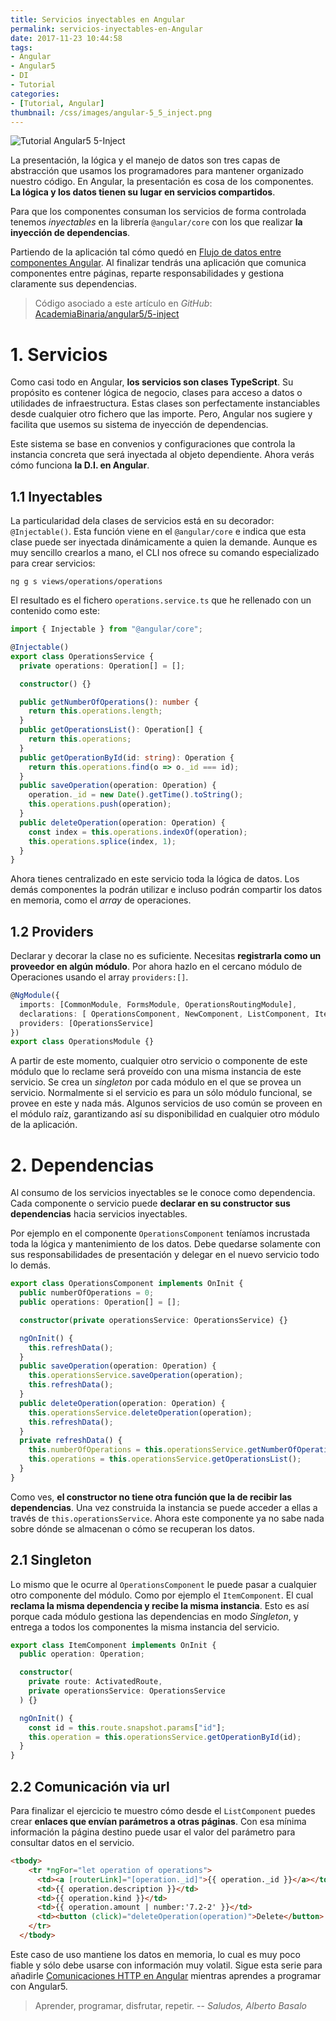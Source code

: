 ```yaml
---
title: Servicios inyectables en Angular
permalink: servicios-inyectables-en-Angular
date: 2017-11-23 10:44:58
tags:  
- Angular
- Angular5
- DI
- Tutorial
categories:
- [Tutorial, Angular] 
thumbnail: /css/images/angular-5_5_inject.png
---
```


![Tutorial Angular5 5-Inject](/images/tutorial-angular-5_5_inject.png)

La presentación, la lógica y el manejo de datos son tres capas de abstracción que usamos los programadores para mantener organizado nuestro código. En Angular, la presentación es cosa de los componentes. **La lógica y los datos tienen su lugar en servicios compartidos**.

Para que los componentes consuman los servicios de forma controlada tenemos _inyectables_ en la librería `@angular/core` con los que realizar **la inyección de dependencias**.

<!-- more -->

Partiendo de la aplicación tal cómo quedó en [Flujo de datos entre componentes Angular](../flujo-de-datos-entre-componentes-angular/). Al finalizar tendrás una aplicación que comunica componentes entre páginas, reparte responsabilidades y gestiona claramente sus dependencias.

> Código asociado a este artículo en _GitHub_: [AcademiaBinaria/angular5/5-inject](https://github.com/AcademiaBinaria/angular5/tree/master/5-inject/cash-flow)

# 1. Servicios

Como casi todo en Angular, **los servicios son clases TypeScript**. Su propósito es contener lógica de negocio, clases para acceso a datos o utilidades de infraestructura. Estas clases son perfectamente instanciables desde cualquier otro fichero que las importe. Pero, Angular nos sugiere y facilita que usemos su sistema de inyección de dependencias.

Este sistema se base en convenios y configuraciones que controla la instancia concreta que será inyectada al objeto dependiente. Ahora verás cómo funciona **la D.I. en Angular**.

## 1.1 Inyectables

La particularidad dela clases de servicios está en su decorador: `@Injectable()`. Esta función viene en el `@angular/core` e indica que esta clase puede ser inyectada dinámicamente a quien la demande. Aunque es muy sencillo crearlos a mano, el CLI nos ofrece su comando especializado para crear servicios:

```shell
ng g s views/operations/operations
```

El resultado es el fichero `operations.service.ts` que he rellenado con un contenido como este:

```typescript
import { Injectable } from "@angular/core";

@Injectable()
export class OperationsService {
  private operations: Operation[] = [];

  constructor() {}

  public getNumberOfOperations(): number {
    return this.operations.length;
  }
  public getOperationsList(): Operation[] {
    return this.operations;
  }
  public getOperationById(id: string): Operation {
    return this.operations.find(o => o._id === id);
  }
  public saveOperation(operation: Operation) {
    operation._id = new Date().getTime().toString();
    this.operations.push(operation);
  }
  public deleteOperation(operation: Operation) {
    const index = this.operations.indexOf(operation);
    this.operations.splice(index, 1);
  }
}
```

Ahora tienes centralizado en este servicio toda la lógica de datos. Los demás componentes la podrán utilizar e incluso podrán compartir los datos en memoria, como el *array* de operaciones.

## 1.2 Providers

Declarar y decorar la clase no es suficiente. Necesitas **registrarla como un proveedor en algún módulo**. Por ahora hazlo en el cercano módulo de Operaciones usando el array `providers:[]`.

```typescript
@NgModule({
  imports: [CommonModule, FormsModule, OperationsRoutingModule],
  declarations: [ OperationsComponent, NewComponent, ListComponent, ItemComponent],
  providers: [OperationsService]
})
export class OperationsModule {}
```

A partir de este momento, cualquier otro servicio o componente de este módulo que lo reclame será proveído con una misma instancia de este servicio. Se crea un *singleton* por cada módulo en el que se provea un servicio. Normalmente si el servicio es para un sólo módulo funcional, se provee en este y nada más. Algunos servicios de uso común se proveen en el módulo raíz, garantizando así su disponibilidad en cualquier otro módulo de la aplicación.

# 2. Dependencias

Al consumo de los servicios inyectables se le conoce como dependencia. Cada componente o servicio puede **declarar en su constructor sus dependencias** hacia servicios inyectables.

Por ejemplo en el componente `OperationsComponent` teníamos incrustada toda la lógica y mantenimiento de los datos. Debe quedarse solamente con sus responsabilidades de presentación y delegar en el nuevo servicio todo lo demás.

```typescript
export class OperationsComponent implements OnInit {
  public numberOfOperations = 0;
  public operations: Operation[] = [];

  constructor(private operationsService: OperationsService) {}

  ngOnInit() {
    this.refreshData();
  }
  public saveOperation(operation: Operation) {
    this.operationsService.saveOperation(operation);
    this.refreshData();
  }
  public deleteOperation(operation: Operation) {
    this.operationsService.deleteOperation(operation);
    this.refreshData();
  }
  private refreshData() {
    this.numberOfOperations = this.operationsService.getNumberOfOperations();
    this.operations = this.operationsService.getOperationsList();
  }
}
```

Como ves, **el constructor no tiene otra función que la de recibir las dependencias**. Una vez construida la instancia se puede acceder a ellas a través de `this.operationsService`. Ahora este componente ya no sabe nada sobre dónde se almacenan o cómo se recuperan los datos.

## 2.1 Singleton

Lo mismo que le ocurre al `OperationsComponent` le puede pasar a cualquier otro componente del módulo. Como por ejemplo el `ItemComponent`. El cual **reclama la misma dependencia y recibe la misma instancia**. Esto es así porque cada módulo gestiona las dependencias en modo *Singleton*, y entrega a todos los componentes la misma instancia del servicio.

```typescript
export class ItemComponent implements OnInit {
  public operation: Operation;

  constructor(
    private route: ActivatedRoute,
    private operationsService: OperationsService
  ) {}

  ngOnInit() {
    const id = this.route.snapshot.params["id"];
    this.operation = this.operationsService.getOperationById(id);
  }
}
```

## 2.2 Comunicación via url

Para finalizar el ejercicio te muestro cómo desde el `ListComponent` puedes crear **enlaces que envían parámetros a otras páginas**. Con esa mínima información la página destino puede usar el valor del parámetro para consultar datos en el servicio.

```html
<tbody>
    <tr *ngFor="let operation of operations">
      <td><a [routerLink]="[operation._id]">{{ operation._id }}</a></td>  
      <td>{{ operation.description }}</td>
      <td>{{ operation.kind }}</td>
      <td>{{ operation.amount | number:'7.2-2' }}</td>
      <td><button (click)="deleteOperation(operation)">Delete</button> </td>
    </tr>
  </tbody>
```

Este caso de uso mantiene los datos en memoria, lo cual es muy poco fiable y sólo debe usarse con información muy volatil. Sigue esta serie para añadirle [Comunicaciones HTTP en Angular](../categories/Tutorial/Angular/) mientras aprendes a programar con Angular5.

> Aprender, programar, disfrutar, repetir.
> -- <cite>Saludos, Alberto Basalo</cite>
